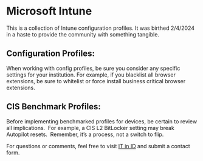# Microsoft Intune

  

This is a collection of Intune configuration profiles. It was birthed 2/4/2024 in a haste to provide the community with something tangible.

## Configuration Profiles: 

  

When working with config profiles, be sure you consider any specific settings for your institution. For example, if you blacklist all browser extensions, be sure to whitelist or force install business critical browser extensions. 

  

## CIS Benchmark Profiles:

  

Before implementing benchmarked profiles for devices, be certain to review all implications.  For example, a CIS L2 BitLocker setting may break Autopilot resets.  Remember, it’s a process, not a switch to flip.


For questions or comments, feel free to visit [IT in ID](https://itinid.com) and submit a contact form.
